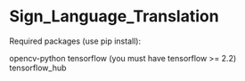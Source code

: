 # Sign_Language_Translation

Required packages (use pip install):

opencv-python
tensorflow (you must have tensorflow >= 2.2)
tensorflow_hub
